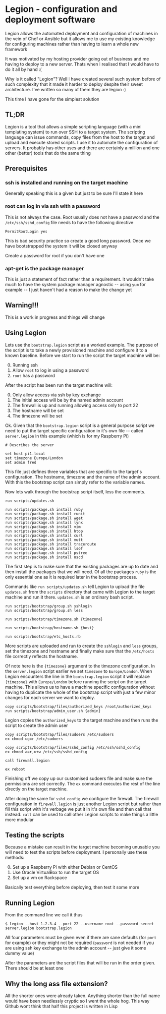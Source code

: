 # Legion - configuration and deployment software

Legion allows the automated deployment and configuration of machines in the vein of Chef or Ansible but it allows me to use my existing knowledge for configuring machines rather than having to learn a whole new framework

It was motivated by my hosting provider going out of business and me having to deploy to a new server. Thats when I realised that I would have to do it all by hand :(

Why is it called "Legion"? Well I have created several such system before of such complexity that it made it harder to deploy despite their sweet architecture. I've written so many of them they are legion :)

This time I have gone for the simplest solution

## TL;DR

Legion is a tool that allows a simple scripting language (with a mini templating system) to run over SSH to a target system. The scripting language can issue commands, copy files from the host to the target and upload and execute stored scripts. I use it to automate the configuration of servers. It probably has other uses and there are certainly a million and one other (better) tools that do the same thing

## Prerequisites

### ssh is installed and running on the target machine

Generally speaking this is a given but just to be sure I'll state it here

### root can log in via ssh with a password

This is not always the case. Root usually does not have a password and the `/etc/ssh/sshd_config` file needs to have the following directive

    PermitRootLogin yes

This is bad security practice so create a good long password. Once we have bootstrapped the system it will be closed anyway

Create a password for root if you don't have one

### apt-get is the package manager

This is just a statement of fact rather than a requirement. It wouldn't take much to have the system package manager agnostic -- using `yum` for example -- I just haven't had a reason to make the change yet

## Warning!!!

This is a work in progress and things will change

## Using Legion

Lets use the `bootstrap.legion` script as a worked example. The purpose of the script is to take a newly provisioned machine and configure it to a known baseline. Before we start to run the script the target machine will be:

0. Running ssh
1. Allow `root` to log in using a password
2. `root` has a password

After the script has been run the target machine will:

0. Only allow access via ssh by key exchange
1. The initial access will be by the named admin account
2. The firewall is up and running allowing access only to port 22
3. The hostname will be set
4. The timezone will be set

Ok. Given that the `bootstrap.legion` script is a general purpose script we need to put the target specific configuration in it's own file -- called `server.legion` in this example (which is for my Raspberry Pi)

```
# Describes the server

set host pi1.local
set timezone Europe/London
set admin fred
```

This file just defines three variables that are specific to the target's configuration. The hostname, timezone and the name of the admin account. With this the bootstrap script can simply refer to the variable names.

Now lets walk through the bootstrap script itself, less the comments.

```
run scripts/updates.sh

run scripts/package.sh install ruby
run scripts/package.sh install runit
run scripts/package.sh install wget
run scripts/package.sh install lynx
run scripts/package.sh install vim
run scripts/package.sh install htop
run scripts/package.sh install curl
run scripts/package.sh install mutt
run scripts/package.sh install traceroute
run scripts/package.sh install lsof
run scripts/package.sh install pstree
run scripts/package.sh install nscd
```

The first step is to make sure that the existing packages are up to date and then install the packages that we will need. Of all the packages `ruby` is the only essential one as it is required later in the bootstrap process.

Commands like `run scripts/updates.sh` tell Legion to upload the file `updates.sh` from the `scripts` directory that came with Legion to the target machine and run it there. `updates.sh` is an ordinary bash script.

```
run scripts/bootstrap/group.sh sshlogin
run scripts/bootstrap/group.sh less

run scripts/bootstrap/timezone.sh {timezone}

run scripts/bootstrap/hostname.sh {host}

run scripts/bootstrap/etc_hosts.rb
```

More scripts are uploaded and run to create the `sshlogin` and `less` groups, set the timezone and hostname and finally make sure that the `/etc/hosts` file correctly reflects the hostname.

Of note here is the `{timezone}` argument to the timezone configuration. In the `server.legion` script earlier we set `timezone` to `Europe/London`. When Legion encounters the line in the `bootstrap.legion` script it will replace `{timezone}` with `Europe/London` before running the script on the target machine. This allows us to have a machine specific configuration without having to duplicate the whole of the bootstrap script with just a few minor changes for each server we want to deploy.

```
copy scripts/bootstrap/files/authorized_keys /root/authorized_keys
run scripts/bootstrap/admin_user.sh {admin}
```

Legion copies the `authorized_keys` to the target machine and then runs the script to create the admin user

```
copy scripts/bootstrap/files/sudoers /etc/sudoers
ex chmod ug=r /etc/sudoers

copy scripts/bootstrap/files/sshd_config /etc/ssh/sshd_config
ex chmod a=r,u+w /etc/ssh/sshd_config

call firewall.legion

ex reboot
```

Finishing off we copy up our customised sudoers file and make sure the permissions are set correctly. The `ex` command executes the rest of the line directly on the target machine.

After doing the same for `sshd_config` we configure the firewall. The firewall configuration in `firewall.legion` is just another Legion script but rather than fill this script with it's verbage we put it in it's own file and then call that instead. `call` can be used to call other Legion scripts to make things a little more modular

## Testing the scripts

Because a mistake can result in the target machine becoming unusable you will need to test the scripts before deployment. I personally use these methods:

0. Set up a Raspberry Pi with either Debian or CentOS
1. Use Oracle VirtualBox to run the target OS
2. Set up a vm on Rackspace

Basically test everything before deploying, then test it some more

## Running Legion

From the command line we call it thus

    $ legion --host 1.2.3.4 --port 22 --username root --password secret server.legion bootstrap.legion

All four parameters must be given even if there are sane defaults (for `port` for example) or they might not be required (`password` is not needed if you are using ssh key exchange to the admin account -- just give it some dummy value)

After the parameters are the script files that will be run in the order given. There should be at least one

## Why the long ass file extension?

All the shorter ones were already taken. Anything shorter than the full name would have been needlessly cryptic so I went the whole hog. This way Github wont think that half this project is written in Lisp
